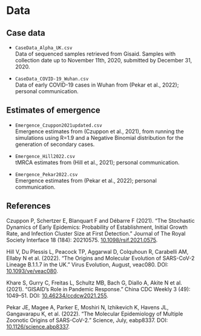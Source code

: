 # Data

## Case data

- `CaseData_Alpha_UK.csv`
  <br> Data of sequenced samples retrieved from Gisaid. Samples with collection date up to November 11th, 2020, submitted by December 31, 2020.

- `CaseData_COVID-19_Wuhan.csv`
  <br> Data of early COVID-19 cases in Wuhan from (Pekar et al., 2022); personal communication.

## Estimates of emergence
- `Emergence_Czuppon2021updated.csv` 
  <br> Emergence estimates from (Czuppon et al., 2021), from running the simulations using R=1.9 and a Negative Binomial distribution for the generation of secondary cases.

- `Emergence_Hill2022.csv` 
  <br> tMRCA estimates from (Hill et al., 2021); personal communication.
  
- `Emergence_Pekar2022.csv` 
  <br> Emergence estimates from (Pekar et al., 2022); personal communication.



## References
Czuppon P, Schertzer E, Blanquart F and Débarre F (2021). “The Stochastic Dynamics of Early Epidemics: Probability of Establishment, Initial Growth Rate, and Infection Cluster Size at First Detection.” Journal of The Royal Society Interface 18 (184): 20210575. <a href="https://doi.org/10.1098/rsif.2021.0575" rel="_blank">10.1098/rsif.2021.0575</a>.

Hill V, Du Plessis L, Peacock TP, Aggarwal D, Colquhoun R, Carabelli AM, Ellaby N et al. (2022). “The Origins and Molecular Evolution of SARS-CoV-2 Lineage B.1.1.7 in the UK.” Virus Evolution, August, veac080. DOI: <a href="https://doi.org/10.1093/ve/veac080" rel="_blank">10.1093/ve/veac080</a>.

Khare S, Gurry C, Freitas L, Schultz MB, Bach G, Diallo A, Akite N et al. (2021). “GISAID’s Role in Pandemic Response.” China CDC Weekly 3 (49): 1049–51. DOI: <a href="https://doi.org/10.46234/ccdcw2021.255" rel="_blank">10.46234/ccdcw2021.255</a>.

Pekar JE, Magee A, Parker E, Moshiri N, Izhikevich K, Havens JL, Gangavarapu K, et al. (2022). “The Molecular Epidemiology of Multiple Zoonotic Origins of SARS-CoV-2.” Science, July, eabp8337. DOI: <a href="https://doi.org/10.1126/science.abp8337" rel="_blank">10.1126/science.abp8337</a>.

  